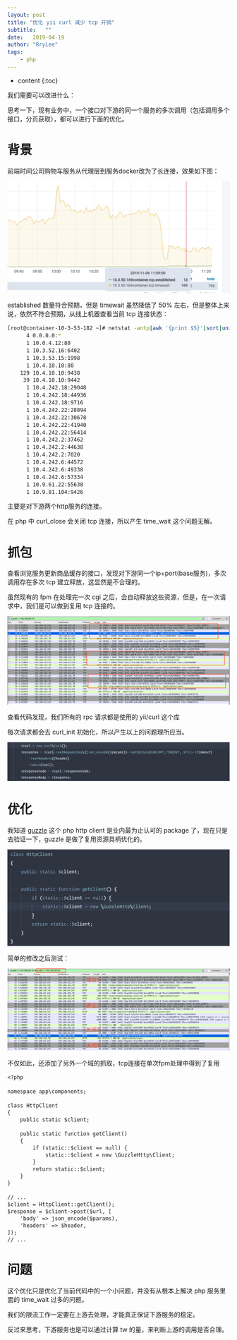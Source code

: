 ```yaml
---
layout: post
title: "优化 yii curl 减少 tcp 开销"
subtitle:   ""
date:   2019-04-19
author: "RryLee"
tags:
    - php
---
```


* content
{:toc}


我们需要可以改进什么：

思考一下，现有业务中，一个接口对下游的同一个服务的多次调用（包括调用多个接口，分页获取），都可以进行下面的优化。

# 背景

前端时间公司购物车服务从代理层到服务docker改为了长连接，效果如下图：

<img src="/img/posts/image2019-11-6 15_29_49.png" class="img-responsive">

established 数量符合预期，但是 timewait 虽然降低了 50% 左右，但是整体上来说，依然不符合预期，从线上机器查看当前 tcp 连接状态：

```bash
[root@container-10-3-53-182 ~]# netstat -antp|awk '{print $5}'|sort|uniq -c
      4 0.0.0.0:*
      1 10.0.4.12:80
      1 10.3.52.16:6402
      1 10.3.53.15:1998
      1 10.4.10.10:80
    129 10.4.10.10:9438
     39 10.4.10.10:9442
      1 10.4.242.18:29048
      1 10.4.242.18:44936
      1 10.4.242.18:9716
      1 10.4.242.22:28894
      1 10.4.242.22:30678
      1 10.4.242.22:41940
      1 10.4.242.22:56414
      1 10.4.242.2:37462
      1 10.4.242.2:44638
      1 10.4.242.2:7020
      1 10.4.242.6:44572
      1 10.4.242.6:49338
      1 10.4.242.6:57334
      1 10.9.61.22:55630
      1 10.9.81.104:9426
```

主要是对下游两个http服务的连接。

在 php 中 curl_close 会关闭 tcp 连接，所以产生 time_wait 这个问题无解。

# 抓包

查看浏览服务更新商品缓存的接口，发现对下游同一个ip+port(base服务)，多次调用存在多次 tcp 建立释放，这显然是不合理的。

虽然现有的 fpm 在处理完一次 cgi 之后，会自动释放这些资源，但是，在一次请求中，我们是可以做到复用 tcp 连接的。

<img src="/img/posts/image2019-11-6_15_34_46.png" class="img-responsive">

查看代码发现，我们所有的 rpc 请求都是使用的 yii/curl 这个库

每次请求都会去 curl_init 初始化，所以产生以上的问题理所应当。

<img src="/img/posts/image2019-11-6_15_38_20.png" class="img-responsive">

# 优化

我知道 [guzzle](https://github.com/guzzle/guzzle) 这个 php http client 是业内最为止认可的 package 了，现在只是去验证一下，guzzle 是做了复用资源具柄优化的。

<img src="/img/posts/image2019-11-6_15_44_35.png" class="img-responsive">

简单的修改之后测试：

<img src="/img/posts/image2019-11-6_15_47_31.png" class="img-responsive">

不仅如此，还添加了另外一个域的抓取，tcp连接在单次fpm处理中得到了复用

```
<?php

namespace app\components;

class HttpClient
{
    public static $client;

    public static function getClient()
    {
        if (static::$client == null) {
            static::$client = new \GuzzleHttp\Client;
        }
        return static::$client;
    }
}

// ...
$client = HttpClient::getClient();
$response = $client->post($url, [
    'body' => json_encode($params),
    'headers' => $header,
]);
// ...
```

# 问题

这个优化只是优化了当前代码中的一个小问题，并没有从根本上解决 php 服务里面的 time_wait 过多的问题。

我们的限流工作一定要在上游去处理，才能真正保证下游服务的稳定。

反过来思考，下游服务也是可以通过计算 tw 的量，来判断上游的调用是否合理。

